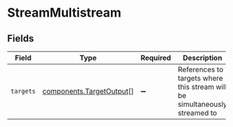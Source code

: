 # StreamMultistream


## Fields

| Field                                                                       | Type                                                                        | Required                                                                    | Description                                                                 | Example                                                                     |
| --------------------------------------------------------------------------- | --------------------------------------------------------------------------- | --------------------------------------------------------------------------- | --------------------------------------------------------------------------- | --------------------------------------------------------------------------- |
| `targets`                                                                   | [components.TargetOutput](../../models/components/targetoutput.md)[]        | :heavy_minus_sign:                                                          | References to targets where this stream will be simultaneously<br/>streamed to<br/> | [object Object]                                                             |